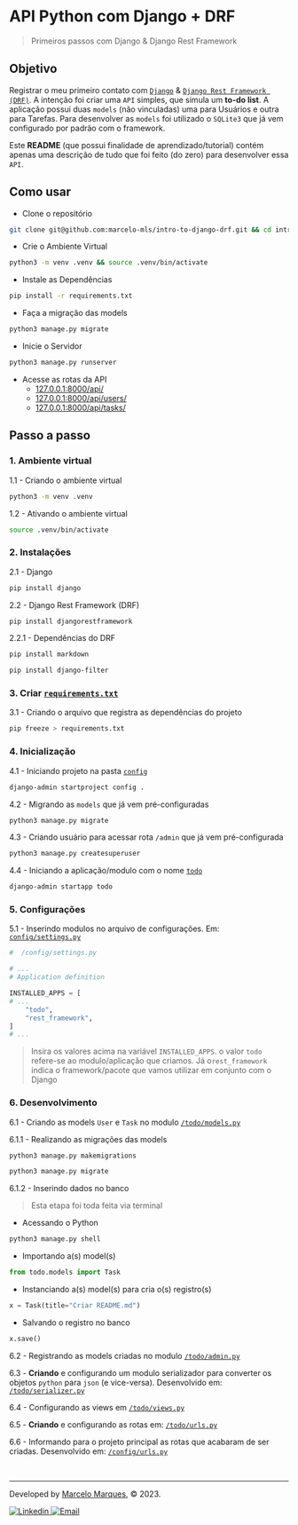 # API Python com Django + DRF
> Primeiros passos com Django & Django Rest Framework

## Objetivo
Registrar o meu primeiro contato com [`Django`](https://www.djangoproject.com/) & [`Django Rest Framework (DRF)`](https://www.django-rest-framework.org/). A intenção foi criar uma `API` simples, que simula um **to-do list**. A aplicação possui duas `models` (não vinculadas) uma para Usuários e outra para Tarefas. Para desenvolver as `models` foi utilizado o `SQLite3` que já vem configurado por padrão com o framework.

Este **README** (que possui finalidade de aprendizado/tutorial) contém apenas uma descrição de tudo que foi feito (do zero) para desenvolver essa `API`.

## Como usar

- Clone o repositório
```sh
git clone git@github.com:marcelo-mls/intro-to-django-drf.git && cd intro-to-django-drf
```
- Crie o Ambiente Virtual
```sh
python3 -m venv .venv && source .venv/bin/activate
```
- Instale as Dependências
```sh
pip install -r requirements.txt
```
- Faça a migração das models
```sh
python3 manage.py migrate
```
- Inicie o Servidor
```sh
python3 manage.py runserver
```
- Acesse as rotas da API
    - [127.0.0.1:8000/api/](http://127.0.0.1:8000/api/)
    - [127.0.0.1:8000/api/users/](http://127.0.0.1:8000/api/users/)
    - [127.0.0.1:8000/api/tasks/](http://127.0.0.1:8000/api/tasks/)


## Passo a passo

### 1. Ambiente virtual
1.1 - Criando o ambiente virtual
```sh
python3 -m venv .venv
```

1.2 - Ativando o ambiente virtual
```sh
source .venv/bin/activate
```

### 2. Instalações
2.1 - Django
```sh
pip install django
```

2.2 - Django Rest Framework (DRF)
```sh
pip install djangorestframework
```

2.2.1 - Dependências do DRF
```sh
pip install markdown
```
```sh
pip install django-filter
```

### 3. Criar [`requirements.txt`](https://github.com/marcelo-mls/intro-to-django-drf/blob/main/requirements.txt)
3.1 - Criando o arquivo que registra as dependências do projeto
```sh
pip freeze > requirements.txt
```

### 4. Inicialização
4.1 - Iniciando projeto na pasta [`config`](https://github.com/marcelo-mls/intro-to-django-drf/tree/main/config)
```sh
django-admin startproject config .
```

4.2 - Migrando as `models` que já vem pré-configuradas
```sh
python3 manage.py migrate
```

4.3 - Criando usuário para acessar rota `/admin` que já vem pré-configurada
```sh
python3 manage.py createsuperuser
```

4.4 - Iniciando a aplicação/modulo com o nome [`todo`](https://github.com/marcelo-mls/intro-to-django-drf/tree/main/todo)
```sh
django-admin startapp todo
```

### 5. Configurações
5.1 - Inserindo modulos no arquivo de configurações. Em: [`config/settings.py`](https://github.com/marcelo-mls/intro-to-django-drf/blob/main/config/settings.py)
```py
#  /config/settings.py

# ...
# Application definition

INSTALLED_APPS = [
# ...
    "todo",
    "rest_framework",
]
# ...
```
> Insira os valores acima na variável `INSTALLED_APPS`. o valor `todo` refere-se ao modulo/aplicação que criamos. Já o`rest_framework` indica o framework/pacote que vamos utilizar em conjunto com o Django

### 6. Desenvolvimento

6.1 - Criando as models `User` e `Task` no modulo [`/todo/models.py`](https://github.com/marcelo-mls/intro-to-django-drf/blob/main/todo/models.py)

6.1.1 - Realizando as migrações das models
```sh
python3 manage.py makemigrations
```
```sh
python3 manage.py migrate
```

6.1.2 - Inserindo dados no banco
> Esta etapa foi toda feita via terminal

- Acessando o Python
```sh
python3 manage.py shell
```
- Importando a(s) model(s)
```py
from todo.models import Task
```
- Instanciando a(s) model(s) para cria o(s) registro(s)
```py
x = Task(title="Criar README.md")
```
- Salvando o registro no banco
```py
x.save()
```

6.2 - Registrando as models criadas no modulo [`/todo/admin.py`](https://github.com/marcelo-mls/intro-to-django-drf/blob/main/todo/admin.py)

6.3 - **Criando** e configurando um modulo serializador para converter os objetos `python` para `json` (e vice-versa). Desenvolvido em: [`/todo/serializer.py`](https://github.com/marcelo-mls/intro-to-django-drf/blob/main/todo/serializer.py)

6.4 - Configurando as views em [`/todo/views.py`](https://github.com/marcelo-mls/intro-to-django-drf/blob/main/todo/views.py)

6.5 - **Criando** e configurando as rotas em: [`/todo/urls.py`](https://github.com/marcelo-mls/intro-to-django-drf/blob/main/todo/urls.py)

6.6 - Informando para o projeto principal as rotas que acabaram de ser criadas. Desenvolvido em: [`/config/urls.py`](https://github.com/marcelo-mls/intro-to-django-drf/blob/main/config/urls.py)

<br />

---

Developed by [Marcelo Marques](https://www.linkedin.com/in/marcelo-mls/), © 2023.

<div>
  <a href = "https://www.linkedin.com/in/marcelo-mls/">
    <img src="https://img.shields.io/badge/LinkedIn-0077B5?style=for-the-badge&logo=linkedin&logoColor=white" alt="Linkedin" />
  </a>
  <a href="mailto:marcelo-mls@hotmail.com" target="_blank">
    <img src="https://img.shields.io/badge/Hotmail-0077B5?style=for-the-badge&logo=gmail&logoColor=white" alt="Email" />
  </a>
</div>
